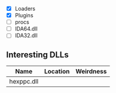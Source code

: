 - [x] Loaders
- [x] Plugins
- [ ] procs
- [ ] IDA64.dll
- [ ] IDA32.dll
## Interesting DLLs

| Name | Location | Weirdness|
| ---- | -------- | --- |
|  hexppc.dll    |          |     |
